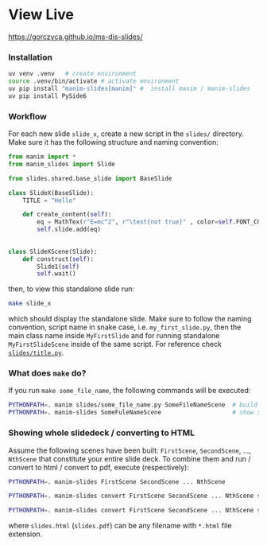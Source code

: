 # View Live
https://gorczyca.github.io/ms-dis-slides/

### Installation

```bash
uv venv .venv   # create environment
source .venv/bin/activate # activate environment 
uv pip install "manim-slides[manim]" #  install manim / manim-slides
uv pip install PySide6
```

### Workflow
For each new slide `slide_x`, create a new script in the `slides/` directory. Make sure it has the following structure and naming convention:

```python
from manim import *
from manim_slides import Slide

from slides.shared.base_slide import BaseSlide

class SlideX(BaseSlide):
    TITLE = "Hello"

    def create_content(self):
        eq = MathTex(r"E=mc^2", r"\text{not true}" , color=self.FONT_COLOR)
        self.slide.add(eq)
        
        
class SlideXScene(Slide):  
    def construct(self):
        Slide1(self)
        self.wait()
```
then, to view this standalone slide run:
```bash
make slide_x
```
which should display the standalone slide. Make sure to follow the naming convention, script name in snake case, i.e. `my_first_slide.py`, then the main class name inside `MyFirstSlide` and for running standalone `MyFirstSlideScene` inside of the same script. For reference check [`slides/title.py`](slides/title.py).

### What does `make` do?
If you run `make some_file_name`, the following commands will be executed:
```bash
PYTHONPATH=. manim slides/some_file_name.py SomeFileNameScene  # build the SomeFileNameScene
PYTHONPATH=. manim-slides SomeFuleNameScene                    # show SomeFileNameScene as slide show
```

### Showing whole slidedeck / converting to HTML
Assume the following scenes have been built: `FirstScene`, `SecondScene`, ..., `NthScene` that constitute your entire slide deck. To combine them and run / convert to html / convert to pdf, execute (respectively):

```sh
PYTHONPATH=. manim-slides FirstScene SecondScene ... NthScene           # combine and show

PYTHONPATH=. manim-slides convert FirstScene SecondScene ... NthScene slides.html  # combine and convert to HTML

PYTHONPATH=. manim-slides convert FirstScene SecondScene ... NthScene slides.pdf  # combine and convert to PDF
```

where `slides.html` (`slides.pdf`) can be any filename with `*.html` file extension.
